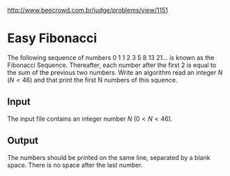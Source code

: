 http://www.beecrowd.com.br/judge/problems/view/1151

# Easy Fibonacci

The following sequence of numbers 0 1 1 2 3 5 8 13 21... is known as the
Fibonacci Sequence. Thereafter, each number after the first 2 is equal to the
sum of the previous two numbers. Write an algorithm read an integer $N$
($N < 46$) and that print the first N numbers of this squence.

## Input

The input file contains an integer number $N$ ($0 < N < 46$).

## Output

The numbers ​​should be printed on the same line, separated by a blank space.
There is no space after the last number.
